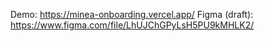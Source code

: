 Demo: https://minea-onboarding.vercel.app/
Figma (draft):  https://www.figma.com/file/LhUJChGPyLsH5PU9kMHLK2/